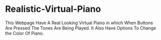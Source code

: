 # Realistic-Virtual-Piano
This Webpage Have A Real Looking Virtual Piano in which When Buttons Are Pressed The Tones Are Being Played. It Also Have Options To Change the Color Of Piano.
